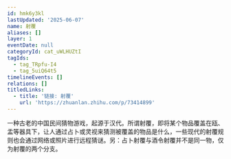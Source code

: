 ```yaml
---
id: hmk6y3kl
lastUpdated: '2025-06-07'
name: 射覆
aliases: []
layer: 1
eventDate: null
categoryId: cat_uWLHUZtI
tagIds:
  - tag_TRpfu-I4
  - tag_5uiQ64t5
timelineEvents: []
relations: []
titledLinks:
  - title: '链接: 射覆'
    url: 'https://zhuanlan.zhihu.com/p/73414899'
---
```

一种古老的中国民间猜物游戏，起源于汉代。所谓射覆，即将某个物品覆盖在瓯、盂等器具下，让人通过占卜或灵视来猜测被覆盖的物品是什么，一些现代的射覆规则也会通过网络或照片进行远程猜谜。另：占卜射覆与酒令射覆并不是同一物，仅为射覆的两个分支。
